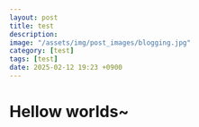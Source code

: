 ```yaml
---
layout: post
title: test
description:
image: "/assets/img/post_images/blogging.jpg"
category: [test]
tags: [test]
date: 2025-02-12 19:23 +0900
---
```

# Hellow worlds~